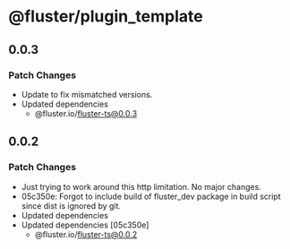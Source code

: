 # @fluster/plugin_template

## 0.0.3

### Patch Changes

- Update to fix mismatched versions.
- Updated dependencies
  - @fluster.io/fluster-ts@0.0.3

## 0.0.2

### Patch Changes

- Just trying to work around this http limitation. No major changes.
- 05c350e: Forgot to include build of fluster_dev package in build script since dist is ignored by git.
- Updated dependencies
- Updated dependencies [05c350e]
  - @fluster.io/fluster-ts@0.0.2
